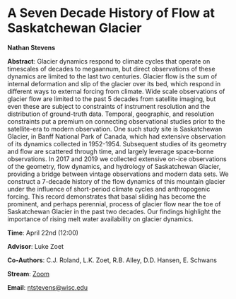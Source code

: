 # A Seven Decade History of Flow at Saskatchewan Glacier

**Nathan Stevens**

**Abstract**: Glacier dynamics respond to climate cycles that operate on timescales of decades to megaannum, but direct observations of these dynamics are limited to the last two centuries. Glacier flow is the sum of internal deformation and slip of the glacier over its bed, which respond in different ways to external forcing from climate. Wide scale observations of glacier flow are limited to the past 5 decades from satellite imaging, but even these are subject to constraints of instrument resolution and the distribution of ground-truth data. Temporal, geographic, and resolution constraints put a premium on connecting observational studies prior to the satellite-era to modern observation. One such study site is Saskatchewan Glacier, in Banff National Park of Canada, which had extensive observation of its dynamics collected in 1952-1954. Subsequent studies of its geometry and flow are scattered through time, and largely leverage space-borne observations. In 2017 and 2019 we collected extensive on-ice observations of the geometry, flow dynamics, and hydrology of Saskatchewan Glacier, providing a bridge between vintage observations and modern data sets. We construct a 7-decade history of the flow dynamics of this mountain glacier under the influence of short-period climate cycles and anthropogenic forcing. This record demonstrates that basal sliding has become the prominent, and perhaps perennial, process of glacier flow near the toe of Saskatchewan Glacier in the past two decades. Our findings highlight the importance of rising melt water availability on glacier dynamics.

**Time**: April 22nd (12:00)

**Advisor**: Luke Zoet

**Co-Authors**: C.J. Roland, L.K. Zoet, R.B. Alley, D.D. Hansen, E. Schwans


**Stream**: [Zoom](https://uwmadison.zoom.us/meeting#/test11111)

**Email**: [ntstevens@wisc.edu](mailto:ntstevens@wisc.edu)
